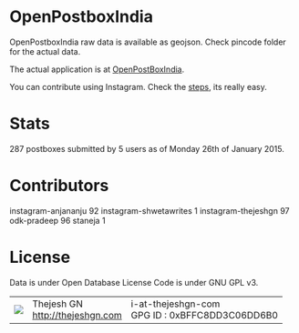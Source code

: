OpenPostboxIndia
================
OpenPostboxIndia raw data is available as geojson. Check pincode folder for the actual data. 

The actual application is at [OpenPostBoxIndia](http://openbangalore.org/postbox/). 

You can contribute using Instagram. Check the [steps](http://openbangalore.org/postbox/about), its really easy.

Stats
=====
287 postboxes submitted by 5 users as of Monday 26th of January 2015. 

Contributors
============
instagram-anjananju	92
instagram-shwetawrites	1
instagram-thejeshgn	97
odk-pradeep	96
staneja 1

License
=======
Data is under Open Database License
Code is under GNU GPL v3.


<table>
  <tr>
    <td><img src="http://www.gravatar.com/avatar/4545b2a84b0ae407abc97ad8f23cc28b?s=60"></td><td valign="middle">Thejesh GN<br><a href="http:/thejeshgn.com">http://thejeshgn.com</a></td>
    <td>i-at-thejeshgn-com <br> GPG ID :  0xBFFC8DD3C06DD6B0</td>
  </tr>
</table>
